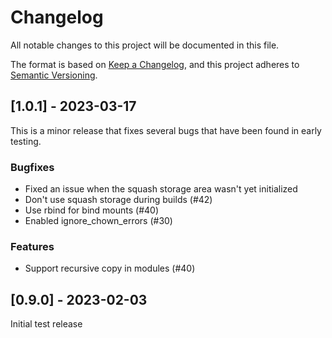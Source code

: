 # Changelog

All notable changes to this project will be documented in this file.

The format is based on [Keep a Changelog](https://keepachangelog.com/en/1.0.0/),
and this project adheres to [Semantic Versioning](https://semver.org/spec/v2.0.0.html).

## [1.0.1] - 2023-03-17

This is a minor release that fixes several bugs that have been found in early testing.

### Bugfixes

- Fixed an issue when the squash storage area wasn't yet initialized
- Don't use squash storage during builds (#42)
- Use rbind for bind mounts (#40)
- Enabled ignore_chown_errors (#30)

### Features

- Support recursive copy in modules (#40)


## [0.9.0] - 2023-02-03

Initial test release
